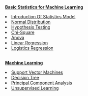 <b><a href="http://mlaileader.com/category/statistics-model/9" target='_blank'>Basic Statistics for Machine Learning</a></b>
<br />
<li><a href="http://mlaileader.com/post/-introduction-of-statistics-model" target='_blank'>Introduction Of Statistics Model</a></li>
<li><a href="http://mlaileader.com/post/normal-distribution" target='_blank'>Normal Distribution</a></li>
<li><a href="http://mlaileader.com/post/hypothesis-testing-in-statistics" target='_blank'>Hypothesis Testing</a></li>
<li><a href="http://mlaileader.com/post/chi-square" target='_blank'>Chi-Square</a></li>
<li><a href="http://mlaileader.com/post/anova" target='_blank'>Anova</a></li>
<li><a href="http://mlaileader.com/post/linear-regression" target='_blank'>Linear Regression</a></li>
<li><a href="#" target='_blank'>Logistics Regression</a></li>
<br />

<b><a href="http://mlaileader.com/category/machine-learning/1" target='_blank'>Machine Learning</a></b>
<br />

<li><a href="http://mlaileader.com/post/support-vector-machines" target='_blank'>Support Vector Machines</a></li>
<li><a href="http://mlaileader.com/post/decision-tree" target='_blank'>Decision Tree</a></li>
<li><a href="http://mlaileader.com/post/principal-component-analysis" target='_blank'>Principal Component Analysis</a></li>
<li><a href="http://mlaileader.com/post/unsupervised-learning" target='_blank'>Unsupervised Learning</a></li>

